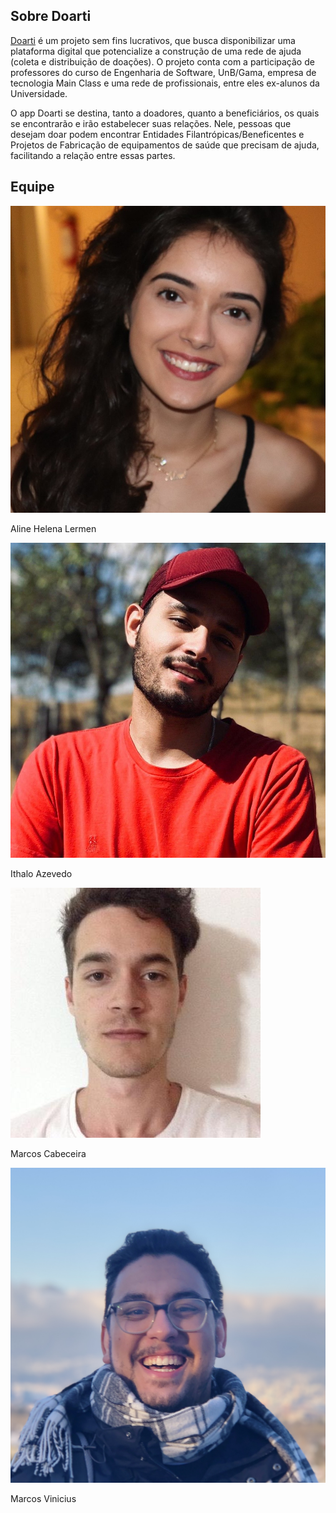 ## Sobre Doarti
[Doarti](https://doarti.com.br/) é um projeto sem fins lucrativos, que busca disponibilizar uma plataforma digital que potencialize a construção de uma rede de ajuda (coleta e distribuição de doações). O projeto conta com a participação de professores do curso de Engenharia de Software, UnB/Gama, empresa de tecnologia Main Class e uma rede de profissionais, entre eles ex-alunos da Universidade.

O app Doarti se destina, tanto a doadores, quanto a beneficiários, os quais se encontrarão e irão estabelecer suas relações. Nele, pessoas que desejam doar podem encontrar Entidades Filantrópicas/Beneficentes e Projetos de Fabricação de equipamentos de saúde que precisam de ajuda, facilitando a relação entre essas partes.

## Equipe

  <div class="members">
    <div class="member">
      <img src="./assets/images/equipe/aline.jpg" alt="member name">
      <p>Aline Helena Lermen<p>
    </div>
    <div class="member">
      <img src="./assets/images/equipe/ithalo.jpg" alt="member name">
      <p>Ithalo Azevedo<p>
    </div>
    <div class="member">
      <img src="./assets/images/equipe/marcos_cabeceira.jpeg" alt="member name">
      <p>Marcos Cabeceira<p>
    </div>
    </div>
    <div class="member line2">
    <div class="member">
      <img src="./assets/images/equipe/marcos_floresta.jpg" alt="member name">
      <p>Marcos Vinicius<p>
    </div>


